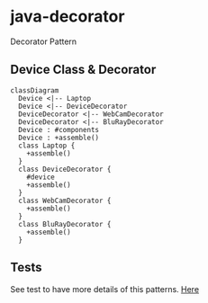 # java-decorator
Decorator Pattern

## Device Class & Decorator
```mermaid
classDiagram
  Device <|-- Laptop
  Device <|-- DeviceDecorator
  DeviceDecorator <|-- WebCamDecorator
  DeviceDecorator <|-- BluRayDecorator
  Device : #components
  Device : +assemble()
  class Laptop {
    +assemble()
  }
  class DeviceDecorator {
    #device
    +assemble()
  }
  class WebCamDecorator {
    +assemble()
  }
  class BluRayDecorator {
    +assemble()
  }
```

## Tests
See test to have more details of this patterns.
[Here](src/test/java/com/example/decorator/yellow/DecoratorTest.java)
